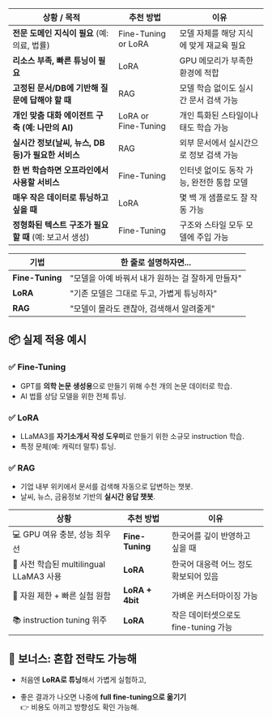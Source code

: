 | 상황 / 목적                            | 추천 방법               | 이유                       |
| ---------------------------------- | ------------------- | ------------------------ |
| **전문 도메인 지식이 필요** (예: 의료, 법률)      | Fine-Tuning or LoRA | 모델 자체를 해당 지식에 맞게 재교육 필요  |
| **리소스 부족, 빠른 튜닝이 필요**              | LoRA                | GPU 메모리가 부족한 환경에 적합      |
| **고정된 문서/DB에 기반해 질문에 답해야 할 때**     | RAG                 | 모델 학습 없이도 실시간 문서 검색 가능   |
| **개인 맞춤 대화 에이전트 구축 (예: 나만의 AI)**   | LoRA or Fine-Tuning | 개인 특화된 스타일이나 태도 학습 가능    |
| **실시간 정보(날씨, 뉴스, DB 등)가 필요한 서비스**  | RAG                 | 외부 문서에서 실시간으로 정보 검색 가능   |
| **한 번 학습하면 오프라인에서 사용할 서비스**        | Fine-Tuning         | 인터넷 없이도 동작 가능, 완전한 통합 모델 |
| **매우 작은 데이터로 튜닝하고 싶을 때**           | LoRA                | 몇 백 개 샘플로도 잘 작동 가능       |
| **정형화된 텍스트 구조가 필요할 때** (예: 보고서 생성) | Fine-Tuning         | 구조와 스타일 모두 모델에 주입 가능     |

|기법|한 줄로 설명하자면...|
|---|---|
|**Fine-Tuning**|"모델을 아예 바꿔서 내가 원하는 걸 잘하게 만들자"|
|**LoRA**|"기존 모델은 그대로 두고, 가볍게 튜닝하자"|
|**RAG**|"모델이 몰라도 괜찮아, 검색해서 알려줄게"|

## 📦 실제 적용 예시

### ✅ Fine-Tuning

- GPT를 **의학 논문 생성용**으로 만들기 위해 수천 개의 논문 데이터로 학습.
- AI 법률 상담 모델을 위한 전체 튜닝.
    

### ✅ LoRA

- LLaMA3를 **자기소개서 작성 도우미**로 만들기 위한 소규모 instruction 학습.
- 특정 문체(예: 캐릭터 말투) 튜닝.
    
### ✅ RAG

- 기업 내부 위키에서 문서를 검색해 자동으로 답변하는 챗봇.
- 날씨, 뉴스, 금융정보 기반의 **실시간 응답 챗봇**.


|상황|추천 방법|이유|
|---|---|---|
|💻 GPU 여유 충분, 성능 최우선|**Fine-Tuning**|한국어를 깊이 반영하고 싶을 때|
|🧠 사전 학습된 multilingual LLaMA3 사용|**LoRA**|한국어 대응력 어느 정도 확보되어 있음|
|💸 자원 제한 + 빠른 실험 원함|**LoRA + 4bit**|가벼운 커스터마이징 가능|
|📚 instruction tuning 위주|**LoRA**|작은 데이터셋으로도 fine-tuning 가능|

## 🔁 보너스: **혼합 전략도 가능해**

- 처음엔 **LoRA로 튜닝**해서 가볍게 실험하고,
    
- 좋은 결과가 나오면 나중에 **full fine-tuning으로 옮기기**  
    👉 비용도 아끼고 방향성도 확인 가능해.
    